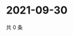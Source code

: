 # 2021-09-30

共 0 条

<!-- BEGIN WEIBO -->
<!-- 最后更新时间 Thu Sep 30 2021 13:07:39 GMT+0800 (China Standard Time) -->

<!-- END WEIBO -->
